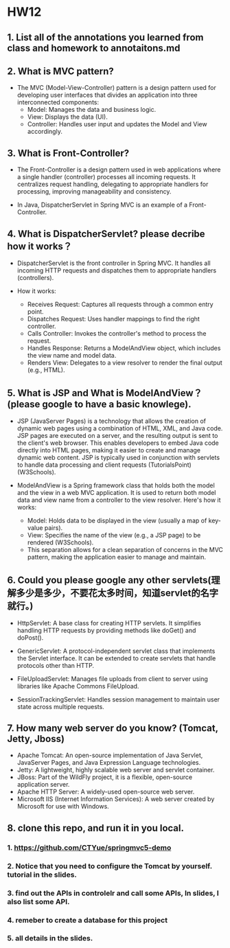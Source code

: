 # HW12

## 1. List all of the annotations you learned from class and homework to annotaitons.md

## 2. What is MVC pattern?

- The MVC (Model-View-Controller) pattern is a design pattern used for developing user interfaces that divides an application into three interconnected components:
    - Model: Manages the data and business logic.
    - View: Displays the data (UI).
    - Controller: Handles user input and updates the Model and View accordingly.

## 3. What is Front-Controller?

- The Front-Controller is a design pattern used in web applications where a single handler (controller) processes all incoming requests. It centralizes request handling, delegating to appropriate handlers for processing, improving manageability and consistency.

- In Java, DispatcherServlet in Spring MVC is an example of a Front-Controller.

## 4. What is DispatcherServlet? please decribe how it works？

- DispatcherServlet is the front controller in Spring MVC. It handles all incoming HTTP requests and dispatches them to appropriate handlers (controllers).

- How it works:
    - Receives Request: Captures all requests through a common entry point.
    - Dispatches Request: Uses handler mappings to find the right controller.
    - Calls Controller: Invokes the controller's method to process the request.
    - Handles Response: Returns a ModelAndView object, which includes the view name and model data.
    - Renders View: Delegates to a view resolver to render the final output (e.g., HTML).

## 5. What is JSP and What is ModelAndView？(please google to have a basic knowlege).

- JSP (JavaServer Pages) is a technology that allows the creation of dynamic web pages using a combination of HTML, XML, and Java code. JSP pages are executed on a server, and the resulting output is sent to the client's web browser. This enables developers to embed Java code directly into HTML pages, making it easier to create and manage dynamic web content. JSP is typically used in conjunction with servlets to handle data processing and client requests​ (TutorialsPoint)​​ (W3Schools)​.

- ModelAndView is a Spring framework class that holds both the model and the view in a web MVC application. It is used to return both model data and view name from a controller to the view resolver. Here's how it works:
    - Model: Holds data to be displayed in the view (usually a map of key-value pairs).
    - View: Specifies the name of the view (e.g., a JSP page) to be rendered​ (W3Schools)​.
    - This separation allows for a clean separation of concerns in the MVC pattern, making the application easier to manage and maintain.

## 6. Could you please google any other servlets(理解多少是多少，不要花太多时间，知道servlet的名字就⾏。)

- HttpServlet: A base class for creating HTTP servlets. It simplifies handling HTTP requests by providing methods like doGet() and doPost().

- GenericServlet: A protocol-independent servlet class that implements the Servlet interface. It can be extended to create servlets that handle protocols other than HTTP.

- FileUploadServlet: Manages file uploads from client to server using libraries like Apache Commons FileUpload.

- SessionTrackingServlet: Handles session management to maintain user state across multiple requests.

## 7. How many web server do you know? (Tomcat, Jetty, Jboss)

- Apache Tomcat: An open-source implementation of Java Servlet, JavaServer Pages, and Java Expression Language technologies.
- Jetty: A lightweight, highly scalable web server and servlet container.
- JBoss: Part of the WildFly project, it is a flexible, open-source application server.
- Apache HTTP Server: A widely-used open-source web server.
- Microsoft IIS (Internet Information Services): A web server created by Microsoft for use with Windows.

## 8. clone this repo, and run it in you local.

### 1. https://github.com/CTYue/springmvc5-demo
### 2. Notice that you need to configure the Tomcat by yourself. tutorial in the slides.
### 3. find out the APIs in controlelr and call some APIs, In slides, I also list some API.
### 4. remeber to create a database for this project
### 5. all details in the slides.